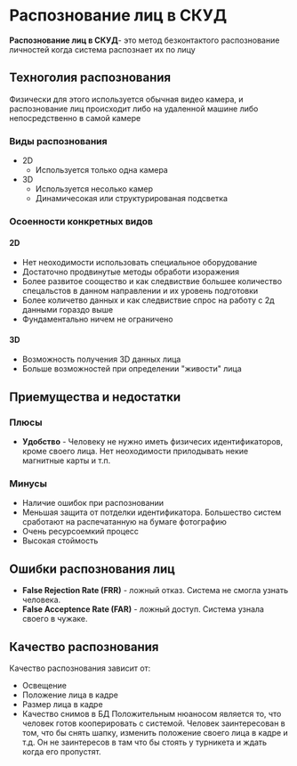 # Распознование лиц в СКУД

**Распознование лиц в СКУД**- это метод безконтактого распознование личностей когда система распознает их по лицу

## Техноголия распознования
Физически для этого используется обычная видео камера, и распознование лиц происходит либо на удаленной машине либо непосредственно в самой камере
### Виды распознования
* 2D
    * Используется только одна камера
* 3D
    * Используется несолько камер
    * Динамичесокая или структурированая подсветка

### Осоенности конкретных видов
#### 2D
* Нет неоходимости использовать специальное оборудование
* Достаточно продвинутые методы обработи изоражения
* Более развитое соощество и как следвиствие большее количество спецальстов в данном направлении и их уровень подготовки
* Более количетво данных и как следвиствие спрос на работу с 2д данными гораздо выше
* Фундаментально ничем не ограничено
#### 3D
* Возможность получения 3D данных лица
* Больше возможностей при определении "живости" лица

## Приемущества и недостатки
### Плюсы
* **Удобство** - Человеку не нужно иметь физичесих идентификаторов, кроме своего лица. Нет неоходимости прилодывать некие магнитные карты и т.п.
### Минусы
* Наличие ошибок при распозновании
* Меньшая защита от потделки идентификатора. Большество систем сработают на распечатанную на бумаге фотографию
* Очень ресурсоемкий процесс
* Высокая стоймость

## Ошибки распознования лиц
* **False Rejection Rate (FRR)** - ложный отказ. Система не смогла узнать человека.
* **False Acceptence Rate (FAR)** - ложный доступ. Система узнала своего в чужаке.

## Качество распознования
Качество распознования зависит от:
* Освещение
* Положение лица в кадре
* Размер лица в кадре
* Качество снимов в БД
Положительным нюаносом является то, что человек готов кооперировать с системой. Человек заинтересован в том, что бы снять шапку, изменить положение своего лица в кадре и т.д. Он не заинтересов в там что бы стоять у турникета и ждать когда его пропустят.



